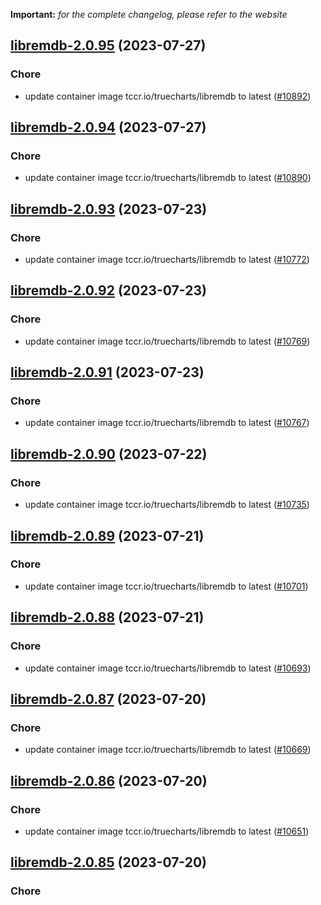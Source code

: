 **Important:**
*for the complete changelog, please refer to the website*




## [libremdb-2.0.95](https://github.com/truecharts/charts/compare/libremdb-2.0.94...libremdb-2.0.95) (2023-07-27)

### Chore

- update container image tccr.io/truecharts/libremdb to latest ([#10892](https://github.com/truecharts/charts/issues/10892))
  
  


## [libremdb-2.0.94](https://github.com/truecharts/charts/compare/libremdb-2.0.93...libremdb-2.0.94) (2023-07-27)

### Chore

- update container image tccr.io/truecharts/libremdb to latest ([#10890](https://github.com/truecharts/charts/issues/10890))
  
  


## [libremdb-2.0.93](https://github.com/truecharts/charts/compare/libremdb-2.0.92...libremdb-2.0.93) (2023-07-23)

### Chore

- update container image tccr.io/truecharts/libremdb to latest ([#10772](https://github.com/truecharts/charts/issues/10772))
  
  


## [libremdb-2.0.92](https://github.com/truecharts/charts/compare/libremdb-2.0.91...libremdb-2.0.92) (2023-07-23)

### Chore

- update container image tccr.io/truecharts/libremdb to latest ([#10769](https://github.com/truecharts/charts/issues/10769))
  
  


## [libremdb-2.0.91](https://github.com/truecharts/charts/compare/libremdb-2.0.90...libremdb-2.0.91) (2023-07-23)

### Chore

- update container image tccr.io/truecharts/libremdb to latest ([#10767](https://github.com/truecharts/charts/issues/10767))
  
  


## [libremdb-2.0.90](https://github.com/truecharts/charts/compare/libremdb-2.0.89...libremdb-2.0.90) (2023-07-22)

### Chore

- update container image tccr.io/truecharts/libremdb to latest ([#10735](https://github.com/truecharts/charts/issues/10735))
  
  


## [libremdb-2.0.89](https://github.com/truecharts/charts/compare/libremdb-2.0.88...libremdb-2.0.89) (2023-07-21)

### Chore

- update container image tccr.io/truecharts/libremdb to latest ([#10701](https://github.com/truecharts/charts/issues/10701))
  
  


## [libremdb-2.0.88](https://github.com/truecharts/charts/compare/libremdb-2.0.87...libremdb-2.0.88) (2023-07-21)

### Chore

- update container image tccr.io/truecharts/libremdb to latest ([#10693](https://github.com/truecharts/charts/issues/10693))
  
  


## [libremdb-2.0.87](https://github.com/truecharts/charts/compare/libremdb-2.0.86...libremdb-2.0.87) (2023-07-20)

### Chore

- update container image tccr.io/truecharts/libremdb to latest ([#10669](https://github.com/truecharts/charts/issues/10669))
  
  


## [libremdb-2.0.86](https://github.com/truecharts/charts/compare/libremdb-2.0.85...libremdb-2.0.86) (2023-07-20)

### Chore

- update container image tccr.io/truecharts/libremdb to latest ([#10651](https://github.com/truecharts/charts/issues/10651))
  
  


## [libremdb-2.0.85](https://github.com/truecharts/charts/compare/libremdb-2.0.84...libremdb-2.0.85) (2023-07-20)

### Chore
